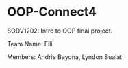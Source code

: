 # OOP-Connect4
SODV1202: Intro to OOP final project.

Team Name: Fili

Members: Andrie Bayona, Lyndon Bualat
